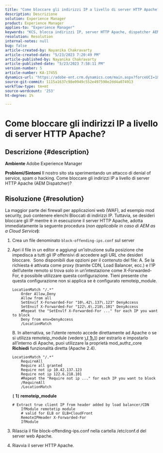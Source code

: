 ```yaml
---
title: "Come bloccare gli indirizzi IP a livello di server HTTP Apache?"
description: Descrizione
solution: Experience Manager
product: Experience Manager
applies-to: "Experience Manager"
keywords: "KCS, blocca indirizzi IP, server HTTP Apache, dispatcher AEM"
resolution: Resolution
internal-notes: null
bug: false
article-created-by: Nayanika Chakravarty
article-created-date: "5/23/2023 7:20:49 PM"
article-published-by: Nayanika Chakravarty
article-published-date: "5/23/2023 7:58:11 PM"
version-number: 5
article-number: KA-17455
dynamics-url: "https://adobe-ent.crm.dynamics.com/main.aspx?forceUCI=1&pagetype=entityrecord&etn=knowledgearticle&id=872b4ae7-9ef9-ed11-8849-6045bd006b4b"
source-git-commit: 1115a1637c98e0949c552e497590e2dd4a074913
workflow-type: tm+mt
source-wordcount: '253'
ht-degree: 1%

---
```


# Come bloccare gli indirizzi IP a livello di server HTTP Apache?

## Descrizione {#description}

<b>Ambiente</b>
Adobe Experience Manager


<b>Problemi/Sintomi</b>
Il nostro sito sta sperimentando un attacco di denial of service, spam o hacking. Come bloccare gli indirizzi IP a livello di server HTTP Apache (AEM Dispatcher)?


## Risoluzione {#resolution}


La maggior parte dei firewall per applicazioni web (WAF), ad esempio mod security, può contenere elenchi Bloccati di indirizzi IP. Tuttavia, se desideri bloccare gli IP mentre è in esecuzione il server HTTP Apache, adotta immediatamente la seguente procedura (*non applicabile in caso di AEM as a Cloud Service<b>*)</b>:

1. Crea un file denominato `block-offending-ips.conf` sul server
2. Apri il file in un editor e aggiungi un’istruzione sulla posizione che impedisca a tutti gli IP offensivi di accedere agli URL che desideri bloccare.  Sono disponibili due opzioni per il contenuto del file: A. Se la richiesta è attivata come proxy (tramite CDN, Load Balancer, ecc.) e l’IP dell’utente remoto si trova solo in un’intestazione come X-Forwarded-For, è possibile utilizzare questa configurazione. Tieni presente che questa configurazione non si applica se è configurato remoteip_module.


   ```
   LocationMatch "/.*"
       Order Allow,Deny
       Allow from all
       SetEnvif X-Forwarded-For "10\.42\.137\.123" DenyAccess
       SetEnvif X-Forwarded-For "122\.6\.218\.101" DenyAccess
       #Repeat the "SetEnvlf X-Forwarded-For ..." for each IP you want to block
       Deny from env=DenyAccess
       /LocationMatch
   ```

   B. In alternativa, se l’utente remoto accede direttamente ad Apache o se si utilizza remoteip_module (vedere <b>[`\[` 1`\]`](https://helpx.adobe.com/experience-manager/kb/block-ips-apache-http-server.html#remoteip_module)</b>) per estrarlo e impostarlo all’interno di Apache, puoi utilizzare la proprietà mod_authz_core <b>Richiedi</b> funzionalità diretta (Apache 2.4).


   ```
   LocationMatch "/.*"
       RequireAll
       Require all granted
       Require not ip 10.42.137.123
       Require not ip 122.6.218.101
       #Repeat the "Require not ip ..." for each IP you want to block
       /RequireAll
       /LocationMatch
   ```






   <b>`[` 1`]`  remoteip_module</b>


   ```
   # Extract true client IP from header added by load balancer/CDN
       IfModule remotetip module
       # valid for ELB or ELB+CloudFront
       RemoteIPHeader X-Forwarded-For
       IfModule
   ```


3. Rilascia il file block-offending-ips.conf nella cartella /etc/conf.d del server web Apache.
4. Riavvia il server HTTP Apache.

